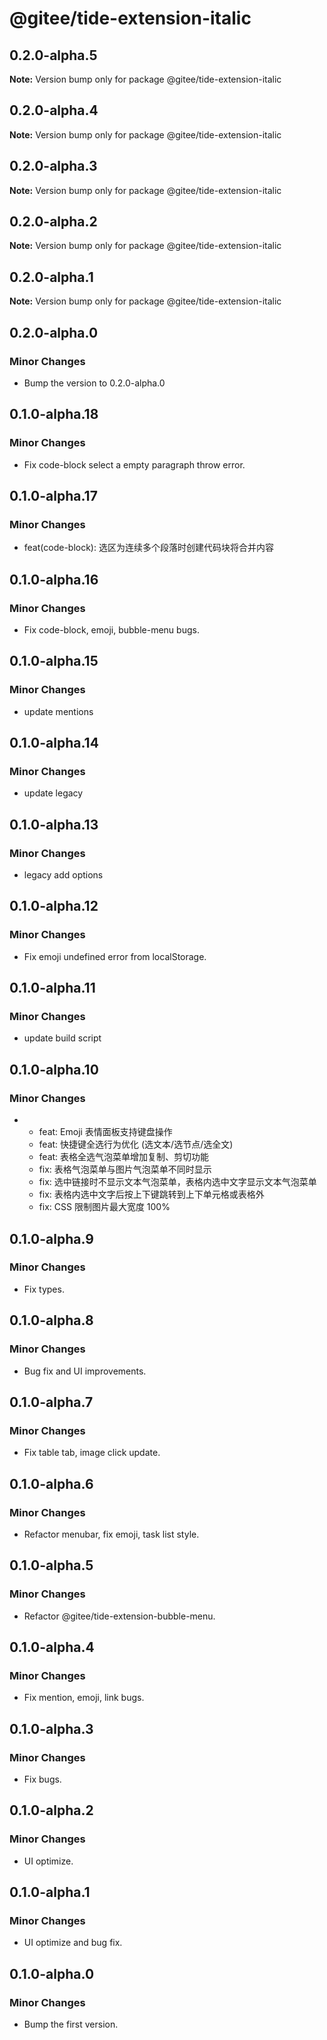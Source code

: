 # @gitee/tide-extension-italic

## 0.2.0-alpha.5

**Note:** Version bump only for package @gitee/tide-extension-italic

## 0.2.0-alpha.4

**Note:** Version bump only for package @gitee/tide-extension-italic

## 0.2.0-alpha.3

**Note:** Version bump only for package @gitee/tide-extension-italic

## 0.2.0-alpha.2

**Note:** Version bump only for package @gitee/tide-extension-italic

## 0.2.0-alpha.1

**Note:** Version bump only for package @gitee/tide-extension-italic

## 0.2.0-alpha.0

### Minor Changes

- Bump the version to 0.2.0-alpha.0

## 0.1.0-alpha.18

### Minor Changes

- Fix code-block select a empty paragraph throw error.

## 0.1.0-alpha.17

### Minor Changes

- feat(code-block): 选区为连续多个段落时创建代码块将合并内容

## 0.1.0-alpha.16

### Minor Changes

- Fix code-block, emoji, bubble-menu bugs.

## 0.1.0-alpha.15

### Minor Changes

- update mentions

## 0.1.0-alpha.14

### Minor Changes

- update legacy

## 0.1.0-alpha.13

### Minor Changes

- legacy add options

## 0.1.0-alpha.12

### Minor Changes

- Fix emoji undefined error from localStorage.

## 0.1.0-alpha.11

### Minor Changes

- update build script

## 0.1.0-alpha.10

### Minor Changes

- - feat: Emoji 表情面板支持键盘操作
  - feat: 快捷键全选行为优化 (选文本/选节点/选全文)
  - feat: 表格全选气泡菜单增加复制、剪切功能
  - fix: 表格气泡菜单与图片气泡菜单不同时显示
  - fix: 选中链接时不显示文本气泡菜单，表格内选中文字显示文本气泡菜单
  - fix: 表格内选中文字后按上下键跳转到上下单元格或表格外
  - fix: CSS 限制图片最大宽度 100%

## 0.1.0-alpha.9

### Minor Changes

- Fix types.

## 0.1.0-alpha.8

### Minor Changes

- Bug fix and UI improvements.

## 0.1.0-alpha.7

### Minor Changes

- Fix table tab, image click update.

## 0.1.0-alpha.6

### Minor Changes

- Refactor menubar, fix emoji, task list style.

## 0.1.0-alpha.5

### Minor Changes

- Refactor @gitee/tide-extension-bubble-menu.

## 0.1.0-alpha.4

### Minor Changes

- Fix mention, emoji, link bugs.

## 0.1.0-alpha.3

### Minor Changes

- Fix bugs.

## 0.1.0-alpha.2

### Minor Changes

- UI optimize.

## 0.1.0-alpha.1

### Minor Changes

- UI optimize and bug fix.

## 0.1.0-alpha.0

### Minor Changes

- Bump the first version.
